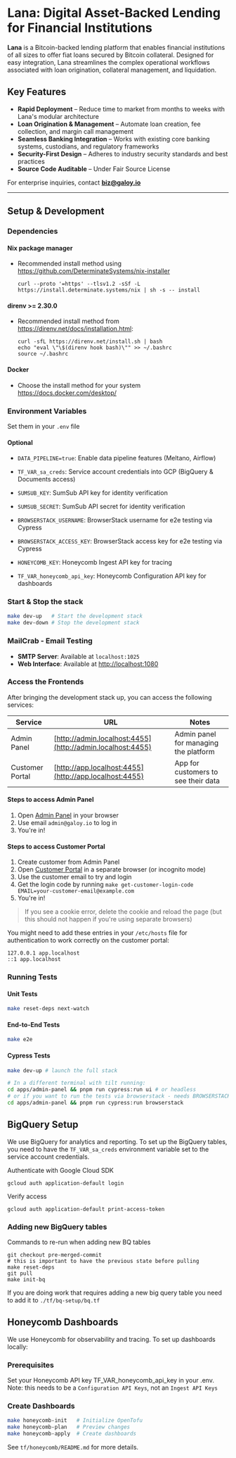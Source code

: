 # Lana: Digital Asset-Backed Lending for Financial Institutions

**Lana** is a Bitcoin-backed lending platform that enables financial institutions of all sizes to offer fiat loans secured by Bitcoin collateral. Designed for easy integration, Lana streamlines the complex operational workflows associated with loan origination, collateral management, and liquidation.

## Key Features

- **Rapid Deployment** – Reduce time to market from months to weeks with Lana's modular architecture
- **Loan Origination & Management** – Automate loan creation, fee collection, and margin call management
- **Seamless Banking Integration** – Works with existing core banking systems, custodians, and regulatory frameworks
- **Security-First Design** – Adheres to industry security standards and best practices
- **Source Code Auditable** – Under Fair Source License

For enterprise inquiries, contact **[biz@galoy.io](mailto:biz@galoy.io)**

---

## Setup & Development

### Dependencies

#### Nix package manager

- Recommended install method using https://github.com/DeterminateSystems/nix-installer
  ```
  curl --proto '=https' --tlsv1.2 -sSf -L https://install.determinate.systems/nix | sh -s -- install
  ```

#### direnv >= 2.30.0

- Recommended install method from https://direnv.net/docs/installation.html:
  ```
  curl -sfL https://direnv.net/install.sh | bash
  echo "eval \"\$(direnv hook bash)\"" >> ~/.bashrc
  source ~/.bashrc
  ```

#### Docker

- Choose the install method for your system https://docs.docker.com/desktop/

### Environment Variables

Set them in your `.env` file

#### Optional

- `DATA_PIPELINE=true`: Enable data pipeline features (Meltano, Airflow)
- `TF_VAR_sa_creds`: Service account credentials into GCP (BigQuery & Documents access)
- `SUMSUB_KEY`: SumSub API key for identity verification
- `SUMSUB_SECRET`: SumSub API secret for identity verification

- `BROWSERSTACK_USERNAME`: BrowserStack username for e2e testing via Cypress
- `BROWSERSTACK_ACCESS_KEY`: BrowserStack access key for e2e testing via Cypress
- `HONEYCOMB_KEY`: Honeycomb Ingest API key for tracing
- `TF_VAR_honeycomb_api_key`: Honeycomb Configuration API key for dashboards 

### Start & Stop the stack

```bash
make dev-up   # Start the development stack
make dev-down # Stop the development stack
```

### MailCrab - Email Testing

- **SMTP Server**: Available at `localhost:1025`
- **Web Interface**: Available at [http://localhost:1080](http://localhost:1080)

### Access the Frontends

After bringing the development stack up, you can access the following services:

| Service         | URL                                                        | Notes                                 |
| --------------- | ---------------------------------------------------------- | ------------------------------------- |
| Admin Panel     | [http://admin.localhost:4455](http://admin.localhost:4455) | Admin panel for managing the platform |
| Customer Portal | [http://app.localhost:4455](http://app.localhost:4455)     | App for customers to see their data   |

#### Steps to access Admin Panel

1. Open [Admin Panel](http://admin.localhost:4455) in your browser
1. Use email `admin@galoy.io` to log in
1. You're in!

#### Steps to access Customer Portal

1. Create customer from Admin Panel
1. Open [Customer Portal](http://app.localhost:4455) in a separate browser (or incognito mode)
1. Use the customer email to try and login
1. Get the login code by running `make get-customer-login-code EMAIL=your-customer-email@example.com`
1. You're in!

> If you see a cookie error, delete the cookie and reload the page (but this should not happen if you're using separate browsers)

You might need to add these entries in your `/etc/hosts` file for authentication to work correctly on the customer portal:

```
127.0.0.1 app.localhost
::1 app.localhost
```

### Running Tests

#### Unit Tests

```bash
make reset-deps next-watch
```

#### End-to-End Tests

```bash
make e2e
```

#### Cypress Tests

```bash
make dev-up # launch the full stack

# In a different terminal with tilt running:
cd apps/admin-panel && pnpm run cypress:run ui # or headless
# or if you want to run the tests via browserstack - needs BROWSERSTACK_USERNAME and BROWSERSTACK_ACCESS_KEY in env
cd apps/admin-panel && pnpm run cypress:run browserstack
```

## BigQuery Setup

We use BigQuery for analytics and reporting. To set up the BigQuery tables, you need to have the `TF_VAR_sa_creds` environment variable set to the service account credentials.

Authenticate with Google Cloud SDK

```
gcloud auth application-default login
```

Verify access

```
gcloud auth application-default print-access-token
```

### Adding new BigQuery tables

Commands to re-run when adding new BQ tables

```
git checkout pre-merged-commit
# this is important to have the previous state before pulling
make reset-deps
git pull
make init-bq
```

If you are doing work that requires adding a new big query table you need to add it to `./tf/bq-setup/bq.tf`

## Honeycomb Dashboards

We use Honeycomb for observability and tracing. To set up dashboards locally:

### Prerequisites

Set your Honeycomb API key TF_VAR_honeycomb_api_key in your .env.
Note: this needs to be a `Configuration API Keys`, not an `Ingest API Keys`

### Create Dashboards

```bash
make honeycomb-init   # Initialize OpenTofu
make honeycomb-plan   # Preview changes
make honeycomb-apply  # Create dashboards
```

See `tf/honeycomb/README.md` for more details.
